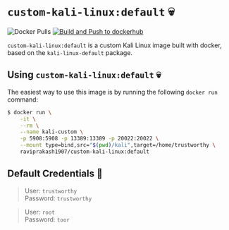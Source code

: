 # `custom-kali-linux:default` 💀

![Docker Pulls](https://img.shields.io/docker/pulls/raviprakash1907/custom-kali-linux) [![Build and Push to dockerhub](https://github.com/ravi-prakash1907/custom-kali-linux/actions/workflows/dockerhub-image-default.yml/badge.svg)](https://github.com/ravi-prakash1907/custom-kali-linux/actions/workflows/dockerhub-image-default.yml)  

`custom-kali-linux:default` is a custom Kali Linux image built with docker, based on the `kali-linux-default` package.  

## Using `custom-kali-linux:default` 💀

The easiest way to use this image is by running the following `docker run` command:

```sh
$ docker run \
    -it \
    --rm \
    --name kali-custom \
    -p 5908:5908 -p 13389:13389 -p 20022:20022 \
    --mount type=bind,src="$(pwd)/kali",target=/home/trustworthy \
    raviprakash1907/custom-kali-linux:default
```

## Default Credentials 🔑

> User: `trustworthy`   
> Password: `trustworthy`  

> User: `root`  
> Password: `toor`  
